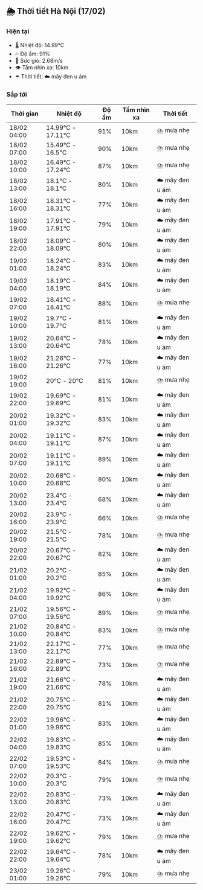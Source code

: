 ## 🌦️ Thời tiết Hà Nội (17/02)

### Hiện tại

- 🌡️ Nhiệt độ: 14.99℃
- 💦 Độ ẩm: 91%
- 💨 Sức gió: 2.68m/s
- 👁️ Tầm nhìn xa: 10km
- ☂️ Thời tiết: ☁️ mây đen u ám

### Sắp tới

| Thời gian | Nhiệt độ | Độ ẩm | Tầm nhìn xa | Thời tiết |
| --- | --- | --- | --- | --- |
| 18/02 04:00 | 14.99℃ - 17.11℃ | 91% | 10km | ⛈️ mưa nhẹ |
| 18/02 07:00 | 15.49℃ - 16.5℃ | 90% | 10km | ⛈️ mưa nhẹ |
| 18/02 10:00 | 16.49℃ - 17.24℃ | 87% | 10km | ⛈️ mưa nhẹ |
| 18/02 13:00 | 18.1℃ - 18.1℃ | 80% | 10km | ☁️ mây đen u ám |
| 18/02 16:00 | 18.31℃ - 18.31℃ | 77% | 10km | ☁️ mây đen u ám |
| 18/02 19:00 | 17.91℃ - 17.91℃ | 79% | 10km | ☁️ mây đen u ám |
| 18/02 22:00 | 18.09℃ - 18.09℃ | 80% | 10km | ☁️ mây đen u ám |
| 19/02 01:00 | 18.24℃ - 18.24℃ | 83% | 10km | ☁️ mây đen u ám |
| 19/02 04:00 | 18.19℃ - 18.19℃ | 84% | 10km | ☁️ mây đen u ám |
| 19/02 07:00 | 18.41℃ - 18.41℃ | 88% | 10km | ⛈️ mưa nhẹ |
| 19/02 10:00 | 19.7℃ - 19.7℃ | 81% | 10km | ☁️ mây đen u ám |
| 19/02 13:00 | 20.64℃ - 20.64℃ | 78% | 10km | ☁️ mây đen u ám |
| 19/02 16:00 | 21.26℃ - 21.26℃ | 77% | 10km | ☁️ mây đen u ám |
| 19/02 19:00 | 20℃ - 20℃ | 81% | 10km | ⛈️ mưa nhẹ |
| 19/02 22:00 | 19.69℃ - 19.69℃ | 81% | 10km | ☁️ mây đen u ám |
| 20/02 01:00 | 19.32℃ - 19.32℃ | 83% | 10km | ☁️ mây đen u ám |
| 20/02 04:00 | 19.11℃ - 19.11℃ | 87% | 10km | ☁️ mây đen u ám |
| 20/02 07:00 | 19.11℃ - 19.11℃ | 89% | 10km | ☁️ mây đen u ám |
| 20/02 10:00 | 20.68℃ - 20.68℃ | 80% | 10km | ☁️ mây đen u ám |
| 20/02 13:00 | 23.4℃ - 23.4℃ | 68% | 10km | ☁️ mây đen u ám |
| 20/02 16:00 | 23.9℃ - 23.9℃ | 66% | 10km | ⛈️ mưa nhẹ |
| 20/02 19:00 | 21.5℃ - 21.5℃ | 78% | 10km | ⛈️ mưa nhẹ |
| 20/02 22:00 | 20.67℃ - 20.67℃ | 82% | 10km | ☁️ mây đen u ám |
| 21/02 01:00 | 20.2℃ - 20.2℃ | 85% | 10km | ☁️ mây đen u ám |
| 21/02 04:00 | 19.92℃ - 19.92℃ | 86% | 10km | ☁️ mây đen u ám |
| 21/02 07:00 | 19.56℃ - 19.56℃ | 89% | 10km | ⛈️ mưa nhẹ |
| 21/02 10:00 | 20.84℃ - 20.84℃ | 83% | 10km | ⛈️ mưa nhẹ |
| 21/02 13:00 | 22.17℃ - 22.17℃ | 77% | 10km | ⛈️ mưa nhẹ |
| 21/02 16:00 | 22.89℃ - 22.89℃ | 73% | 10km | ⛈️ mưa nhẹ |
| 21/02 19:00 | 21.66℃ - 21.66℃ | 78% | 10km | ☁️ mây đen u ám |
| 21/02 22:00 | 20.75℃ - 20.75℃ | 81% | 10km | ☁️ mây đen u ám |
| 22/02 01:00 | 19.96℃ - 19.96℃ | 83% | 10km | ☁️ mây đen u ám |
| 22/02 04:00 | 19.83℃ - 19.83℃ | 85% | 10km | ☁️ mây đen u ám |
| 22/02 07:00 | 19.53℃ - 19.53℃ | 84% | 10km | ⛈️ mưa nhẹ |
| 22/02 10:00 | 20.3℃ - 20.3℃ | 79% | 10km | ⛈️ mưa nhẹ |
| 22/02 13:00 | 20.83℃ - 20.83℃ | 73% | 10km | ☁️ mây đen u ám |
| 22/02 16:00 | 20.47℃ - 20.47℃ | 73% | 10km | ☁️ mây đen u ám |
| 22/02 19:00 | 19.62℃ - 19.62℃ | 79% | 10km | ⛈️ mưa nhẹ |
| 22/02 22:00 | 19.64℃ - 19.64℃ | 78% | 10km | ☁️ mây đen u ám |
| 23/02 01:00 | 19.26℃ - 19.26℃ | 79% | 10km | ⛈️ mưa nhẹ |
